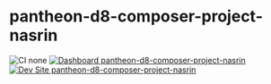 # pantheon-d8-composer-project-nasrin

![CI none](https://img.shields.io/badge/ci-none-orange.svg)
[![Dashboard pantheon-d8-composer-project-nasrin](https://img.shields.io/badge/dashboard-pantheon_d8_composer_project_nasrin-yellow.svg)](https://dashboard.pantheon.io/sites/95c91fc0-286d-43df-8c29-fa6dd44a15fa#dev/code)
[![Dev Site pantheon-d8-composer-project-nasrin](https://img.shields.io/badge/site-pantheon_d8_composer_project_nasrin-blue.svg)](http://dev-pantheon-d8-composer-project-nasrin.pantheonsite.io/)